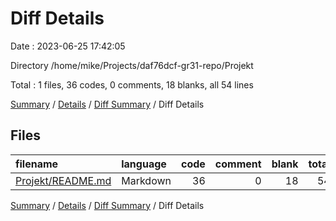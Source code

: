 # Diff Details

Date : 2023-06-25 17:42:05

Directory /home/mike/Projects/daf76dcf-gr31-repo/Projekt

Total : 1 files,  36 codes, 0 comments, 18 blanks, all 54 lines

[Summary](results.md) / [Details](details.md) / [Diff Summary](diff.md) / Diff Details

## Files
| filename | language | code | comment | blank | total |
| :--- | :--- | ---: | ---: | ---: | ---: |
| [Projekt/README.md](/Projekt/README.md) | Markdown | 36 | 0 | 18 | 54 |

[Summary](results.md) / [Details](details.md) / [Diff Summary](diff.md) / Diff Details
